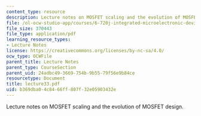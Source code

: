 ```yaml
---
content_type: resource
description: Lecture notes on MOSFET scaling and the evolution of MOSFET design.
file: /ol-ocw-studio-app/courses/6-720j-integrated-microelectronic-devices-spring-2007/b369dba04c8466ff807f32e05903432e_lecture33.pdf
file_size: 370443
file_type: application/pdf
learning_resource_types:
- Lecture Notes
license: https://creativecommons.org/licenses/by-nc-sa/4.0/
ocw_type: OCWFile
parent_title: Lecture Notes
parent_type: CourseSection
parent_uid: 24adbc49-3669-754b-9b55-79f56e9b84ce
resourcetype: Document
title: lecture33.pdf
uid: b369dba0-4c84-66ff-807f-32e05903432e
---
```

Lecture notes on MOSFET scaling and the evolution of MOSFET design.
